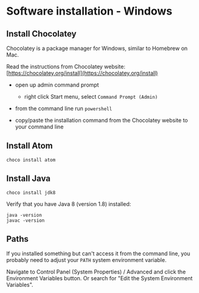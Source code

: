 # Software installation - Windows

## Install Chocolatey

Chocolatey is a package manager for Windows, similar to Homebrew on Mac.

Read the instructions from Chocolatey website:  
[https://chocolatey.org/install](https://chocolatey.org/install)  

- open up admin command prompt
    - right click Start menu, select `Command Prompt (Admin)`

- from the command line run `powershell`

- copy/paste the installation command from the Chocolatey website to your
  command line
    
## Install Atom

```
choco install atom
```

## Install Java

```
choco install jdk8
```

Verify that you have Java 8 (version 1.8) installed:
```
java -version
javac -version
```

## Paths

If you installed something but can't access it from the command line, you
probably need to adjust your ```PATH``` system environment variable.

Navigate to Control Panel (System Properties) / Advanced and click the
Environment Variables button.  Or search for "Edit the System Environment
Variables".




